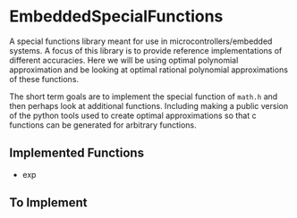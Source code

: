 # EmbeddedSpecialFunctions
A special functions library meant for use in microcontrollers/embedded systems. A focus of this library is to provide reference implementations of different accuracies. Here we will be using optimal polynomial approximation and be looking at optimal rational polynomial approximations of these functions. 


The short term goals are to implement the special function of ```math.h``` and then perhaps look at additional functions. Including making a public version of the python tools used to create optimal approximations so that c functions can be generated for arbitrary functions.

## Implemented Functions
* exp
## To Implement

